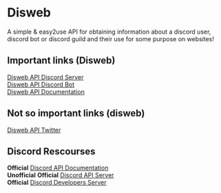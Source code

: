 # Disweb
A simple &amp; easy2use API for obtaining information about a discord user, discord bot or  discord guild and their use for some purpose on websites! 


## Important links (Disweb)
[Disweb API Discord Server](https://discord.gg/VhSSy2hHbX)\
[Disweb API Discord Bot](https://t.co/OD9a70YwVV)\
[Disweb API Documentation](https://invalidlenni.gitbook.io/disweb/)

## Not so important links (disweb)
[Disweb API Twitter](https://twitter.com/DiswebAPI)


## Discord Rescourses
**Official** [Discord API Documentation](https://discord.dev/)\
**Unofficial** **Official** [Discord API Server](https://discord.gg/discord-api)\
**Official** [Discord Developers Server](https://discord.gg/discord-developers)


